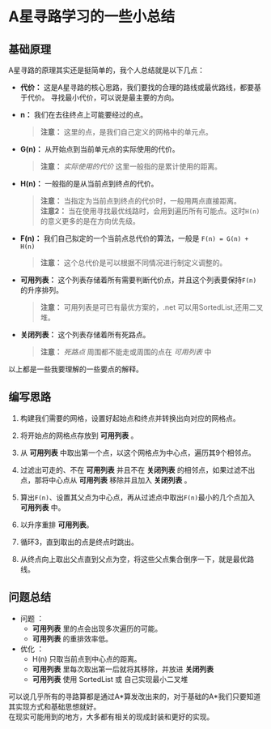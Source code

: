 # A星寻路学习的一些小总结

## 基础原理
A星寻路的原理其实还是挺简单的，我个人总结就是以下几点：

* __代价：__ 这是A星寻路的核心思路，我们要找的合理的路线或最优路线，都要基于代价。
  寻找最小代价，可以说是最主要的方向。

* __n：__ 我们在去往终点上可能要经过的点。
  > __注意：__ 这里的点，是我们自己定义的网格中的单元点。

* __G(n)：__ 从开始点到当前单元点的实际使用的代价。
  > __注意：__ *实际使用的代价* 这里一般指的是累计使用的距离。

* __H(n)：__ 一般指的是从当前点到终点的代价。
  > __注意：__ 当指定为当前点到终点的代价时，一般用两点直接距离。</br>
  > __注意2：__ 当在使用寻找最优线路时，会用到遍历所有可能点。这时`H(n)`的意义更多的是在方向优先级。

* __F(n)：__ 我们自己拟定的一个当前点总代价的算法，一般是 `F(n) = G(n) + H(n)`
  > __注意：__ 这个总代价是可以根据不同情况进行制定义调整的。

* __可用列表：__ 这个列表存储着所有需要判断代价点，并且这个列表要保持`F(n)`的升序排列。
  > __注意：__ 可用列表是可已有最优方案的，.net 可以用SortedList,还用二叉堆。

* __关闭列表：__ 这个列表存储着所有死路点。
  > __注意：__ *死路点* 周围都不能走或周围的点在 *可用列表* 中

以上都是一些我要理解的一些要点的解释。

## 编写思路

1. 构建我们需要的网格，设置好起始点和终点并转换出向对应的网格点。

2. 将开始点的网格点存放到 __可用列表__ 。

3. 从 __可用列表__ 中取出第一个点，以这个网格点为中心点，遍历其9个相邻点。

4. 过滤出可走的、不在 __可用列表__ 并且不在 __关闭列表__ 的相邻点，如果过滤不出点，那将中心点从 __可用列表__ 移除并且加入 __关闭列表__ 。

5. 算出`F(n)`、设置其父点为中心点，再从过滤点中取出`F(n)`最小的几个点加入 __可用列表__ 中。

6. 以升序重排 __可用列表__。

7. 循环3，直到取出的点是终点时跳出。

8. 从终点向上取出父点直到父点为空，将这些父点集合倒序一下，就是最优路线。

## 问题总结

* 问题 ： 
  * __可用列表__ 里的点会出现多次遍历的可能。
  * __可用列表__ 的重排效率低。
* 优化 ：
  * H(n) 只取当前点到中心点的距离。 
  * __可用列表__ 里每次取出第一后就将其移除，并放进 __关闭列表__
  * __可用列表__ 使用 SortedList 或 自己实现最小二叉堆

可以说几乎所有的寻路算都是通过A\*算发改出来的，对于基础的A\*我们只要知道其实现方式和基础思想就好。</br>
在现实可能用到的地方，大多都有相关的现成封装和更好的实现。